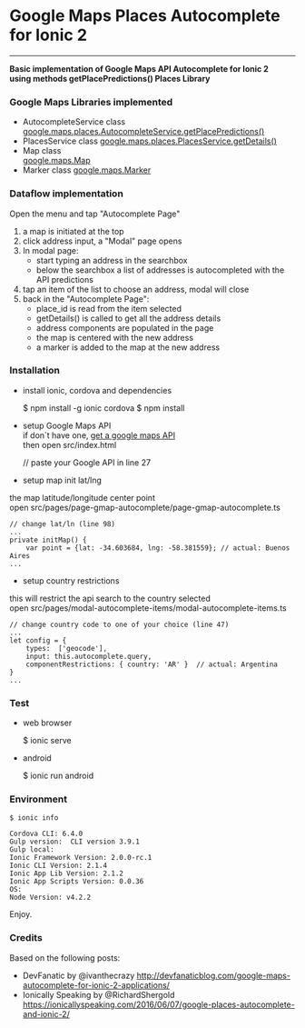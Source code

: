 
# Google Maps Places Autocomplete for Ionic 2 
-----
 
**Basic implementation of Google Maps API Autocomplete for Ionic 2  
using methods getPlacePredictions() Places Library**

### Google Maps Libraries implemented
- AutocompleteService class  
  [google.maps.places.AutocompleteService.getPlacePredictions()](https://developers.google.com/maps/documentation/javascript/reference#AutocompleteService)
- PlacesService class
  [google.maps.places.PlacesService.getDetails()](https://developers.google.com/maps/documentation/javascript/reference#PlacesService)
- Map class  
  [google.maps.Map](https://developers.google.com/maps/documentation/javascript/reference#Map)  
- Marker class
  [google.maps.Marker](https://developers.google.com/maps/documentation/javascript/reference#Marker)

### Dataflow implementation
Open the menu and tap "Autocomplete Page"

1. a map is initiated at the top   
2. click address input, a "Modal" page opens  
3. In modal page:  
    - start typing an address in the searchbox    
    - below the searchbox a list of addresses is autocompleted with the API predictions  
4. tap an item of the list to choose an address, modal will close  
5. back in the "Autocomplete Page":  
    - place_id is read from the item selected  
    - getDetails() is called to get all the address details  
    - address components are populated in the page
    - the map is centered with the new address
    - a marker is added to the map at the new address


### Installation

- install ionic, cordova and dependencies

    $ npm install -g ionic cordova
    $ npm install

- setup Google Maps API  
if don´t have one, [get a google maps API](https://developers.google.com/maps/documentation/javascript/get-api-key)  
then open src/index.html  
    
    // paste your Google API in line 27
    <script src="https://maps.googleapis.com/maps/api/js?v=3&key=YOUR-API-KEY&libraries=places"></script>

- setup map init lat/lng

the map latitude/longitude center point   
open src/pages/page-gmap-autocomplete/page-gmap-autocomplete.ts

    // change lat/ln (line 98)
    ...
    private initMap() {
        var point = {lat: -34.603684, lng: -58.381559}; // actual: Buenos Aires
    ...     

- setup country restrictions

this will restrict the api search to the country selected  
open src/pages/modal-autocomplete-items/modal-autocomplete-items.ts

    // change country code to one of your choice (line 47)
    ...
    let config = { 
        types:  ['geocode'],
        input: this.autocomplete.query, 
        componentRestrictions: { country: 'AR' }  // actual: Argentina 
    }
    ...
    

### Test

- web browser

    $ ionic serve

- android

    $ ionic run android

### Environment

    $ ionic info

    Cordova CLI: 6.4.0                                                                                                                                        
    Gulp version:  CLI version 3.9.1                                                                                                                          
    Gulp local:                                                                                                                                               
    Ionic Framework Version: 2.0.0-rc.1                                                                                                                       
    Ionic CLI Version: 2.1.4                                                                                                                                  
    Ionic App Lib Version: 2.1.2                                                                                                                              
    Ionic App Scripts Version: 0.0.36                                                                                                                         
    OS:                                                                                                                                                       
    Node Version: v4.2.2 



Enjoy.


### Credits

Based on the following posts:
- DevFanatic by @ivanthecrazy http://devfanaticblog.com/google-maps-autocomplete-for-ionic-2-applications/
- Ionically Speaking by @RichardShergold https://ionicallyspeaking.com/2016/06/07/google-places-autocomplete-and-ionic-2/
